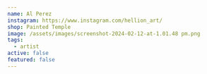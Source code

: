 ```yaml
---
name: Al Perez
instagram: https://www.instagram.com/hellion_art/
shop: Painted Temple
image: /assets/images/screenshot-2024-02-12-at-1.01.48 pm.png
tags:
  - artist
active: false
featured: false
---
```


